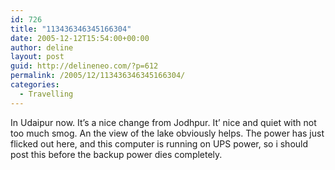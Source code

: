 ```yaml
---
id: 726
title: "113436346345166304"
date: 2005-12-12T15:54:00+00:00
author: deline
layout: post
guid: http://delineneo.com/?p=612
permalink: /2005/12/113436346345166304/
categories:
  - Travelling
---
```

In Udaipur now. It&#8217;s a nice change from Jodhpur. It&#8217; nice and quiet with not too much smog. An the view of the lake obviously helps. The power has just flicked out here, and this computer is running on UPS power, so i should post this before the backup power dies completely.